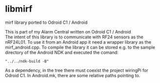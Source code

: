# libmirf
mirf library ported to Odroid C1 / Android

This is part of my Alarm Central written on Odroid C1 / Android  
The intent of this library is to communicate with RF24 sensors as the nRF24L01. To use it from an Android app it need a wrapper library as the mirf_android.cpp.
To compile the library it can be stored e.g. to the sample directory of the Android NDK and executed the comand: 
```
"../../ndk-build -B"
```
As a dependency, in the tree there must coexist the project wiringPi for Odroid C1. In Android.mk, there are some relative paths pointing to.
